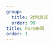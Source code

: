 ```yaml
---
group:
  title: 对内测试
  order: 99
title: Form布局
order: 1
---
```



<code title="布局" src="./formLayout.tsx" />
